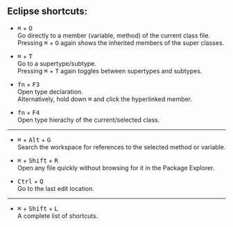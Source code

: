 Eclipse shortcuts:
---

- <kbd>⌘</kbd> + <kbd>O</kbd>  
Go directly to a member (variable, method) of the current class file.  
Pressing <kbd>⌘</kbd> + <kbd>O</kbd> again shows the inherited members of the super classes. 

- <kbd>⌘</kbd> + <kbd>T</kbd>  
Go to a supertype/subtype.  
Pressing <kbd>⌘</kbd> + <kbd>T</kbd> again toggles between supertypes and subtypes.

- <kbd>fn</kbd> + <kbd>F3</kbd>   
Open type declaration.  
Alternatively, hold down <kbd>⌘</kbd> and click the hyperlinked member.

- <kbd>fn</kbd> + <kbd>F4</kbd>  
Open type hierachy of the current/selected class.

---

- <kbd>⌘</kbd> + <kbd>Alt</kbd> + <kbd>G</kbd>  
Search the workspace for references to the selected method or variable.

- <kbd>⌘</kbd> + <kbd>Shift</kbd> + <kbd>R</kbd>  
Open any file quickly without browsing for it in the Package Explorer.

- <kbd>Ctrl</kbd> + <kbd>Q</kbd>  
Go to the last edit location.

---

- <kbd>⌘</kbd> + <kbd>Shift</kbd> + <kbd>L</kbd>  
A complete list of shortcuts.



